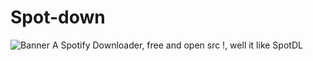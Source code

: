 # Spot-down
![Banner](https://files.catbox.moe/xl3d4c.png)
A Spotify Downloader, free and open src !, well it like SpotDL
